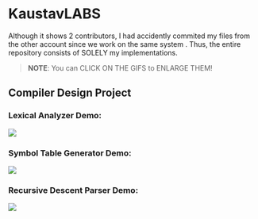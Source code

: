 # KaustavLABS

Although it shows 2 contributors, I had accidently commited my files from the other account since we work on the same system .
Thus, the entire repository consists of SOLELY my implementations.


> **NOTE**: You can CLICK ON THE GIFS to ENLARGE THEM!

## Compiler Design Project

### Lexical Analyzer Demo:

<img src="./Sem05-Compiler-Design-LAB/LAB 04/output_LA.gif"/>

### Symbol Table Generator Demo:

<img src="./Sem05-Compiler-Design-LAB/LAB 04/output_STG.gif"/>

### Recursive Descent Parser Demo:

<img src="./Sem05-Compiler-Design-LAB/LAB 0789/output_RDP.gif"/>

